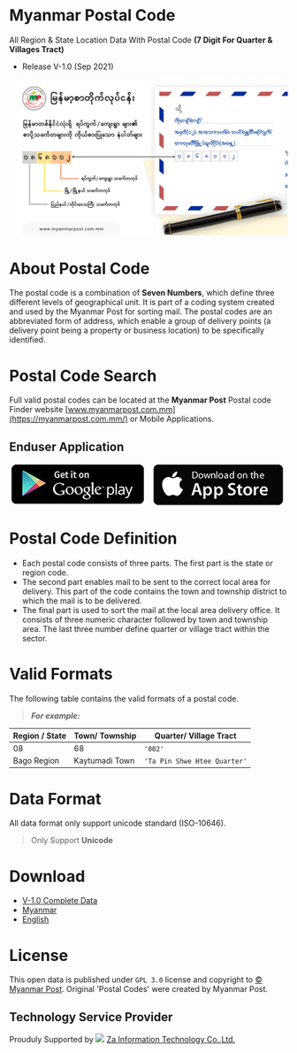 # Myanmar Postal Code
All Region & State Location Data With Postal Code 
**(7 Digit For Quarter &amp; Villages Tract)**
- Release V-1.0 (Sep 2021)

![alt text](https://github.com/MyanmarPost/MyanmarPostalCode/blob/main/Myanmar_Postal-Code-Explained.png?raw=true)

# About Postal Code

The postal code is a combination of **Seven Numbers**, which define three different levels of geographical unit. It is part of a coding system created and used by the Myanmar Post for sorting mail. The postal codes are an abbreviated form of address, which enable a group of delivery points (a delivery point being a property or business location) to be specifically identified.

# Postal Code Search

Full valid postal codes can be located at the **Myanmar Post** Postal code Finder website [www.myanmarpost.com.mm](https://myanmarpost.com.mm/) or Mobile Applications.

## Enduser Application
[![image alt text](https://github.com/MyanmarPost/MyanmarPostalCode/blob/main/icon/google%20play%20store%20icon.png)](https://play.google.com/store/apps/details?id=zatech.com.myanmarpost/)
[![image alt text](https://github.com/MyanmarPost/MyanmarPostalCode/blob/main/icon/apple%20store%20icon.png)](https://apps.apple.com/us/app/myanmar-post/id1556980789/)

# Postal Code Definition
- Each postal code consists of three parts. The first part is the state or region code. 
- The second part enables mail to be sent to the correct local area for delivery.
This part of the code contains the town and township district to which the mail is to be
delivered.
- The final part is used to sort the mail at the local area delivery office. It
consists of three numeric character followed by town and township area. The last three number define quarter or village tract within the sector.

# Valid Formats

The following table contains the valid formats of a postal code. 
> ***For example:***

| Region / State  |         Town/ Township       |   Quarter/ Village Tract    |
|-----------------|------------------------------|-----------------------------|
|     08          |             68               |          `'002'`            |
| Bago Region     | Kaytumadi Town               | `'Ta Pin Shwe Htee Quarter'`|

# Data Format
All data format only support unicode standard (ISO-10646).
> Only Support **Unicode**

# Download
 - [V-1.0 Complete Data](https://bit.ly/2W0s9y4) 
 - [Myanmar](https://bit.ly/3tVJk0j)
 - [English](https://bit.ly/3lMpRez)

# License

This open data is published under `GPL 3.0` license and copyright to [© Myanmar Post](https://myanmarpost.com.mm). Original 'Postal Codes' were created by Myanmar Post. 

## Technology Service Provider
Prouduly Supported by <img src="https://epost.sgp1.digitaloceanspaces.com/ds_assets/zalogo.png" width="30px;"> [Za Information Technology Co.,Ltd.](https://za.com.mm/) 
